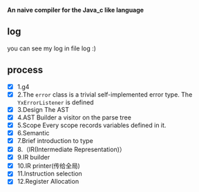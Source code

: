 **An naive compiler for the Java_c like language**

## log

you can see my log in file log :)

## process

- [x] 1.g4
- [x] 2.The `error` class is a trivial self-implemented error type. The `YxErrorListener` is defined 
- [x] 3.Design The AST
- [x] 4.AST Builder  a visitor on the parse tree
- [x] 5.Scope Every scope records variables defined in it.
- [x] 6.Semantic 
- [x] 7.Brief introduction to type
- [x] 8.（IR(Intermediate Representation)）
- [x] 9.IR builder 
- [x] 10.IR printer(传给全局)
- [x] 11.Instruction selection
- [x] 12.Register Allocation